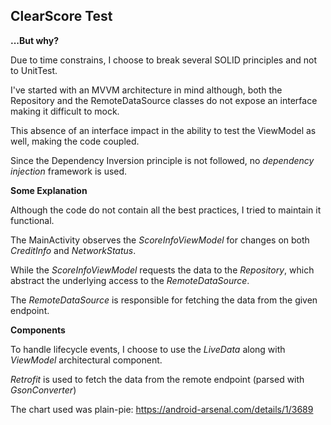 ## ClearScore Test

**...But why?**

Due to time constrains, I choose to break several SOLID principles and not to UnitTest.

I've started with an MVVM architecture in mind although, both the Repository and the RemoteDataSource classes do not expose an interface making it difficult to mock.

This absence of an interface impact in the ability to test the ViewModel as well, making the code coupled.

Since the Dependency Inversion principle is not followed, no *dependency injection* framework is used.

**Some Explanation**

Although the code do not contain all the best practices, I tried to maintain it functional.

The MainActivity observes the *ScoreInfoViewModel* for changes on both *CreditInfo* and *NetworkStatus*. 

While the *ScoreInfoViewModel* requests the data to the *Repository*, which abstract the underlying access to the *RemoteDataSource*.

The *RemoteDataSource* is responsible for fetching the data from the given endpoint.

**Components**

To handle lifecycle events, I choose to use the *LiveData* along with *ViewModel* architectural component.

*Retrofit* is used to fetch the data from the remote endpoint (parsed with *GsonConverter*)

The chart used was plain-pie: https://android-arsenal.com/details/1/3689
